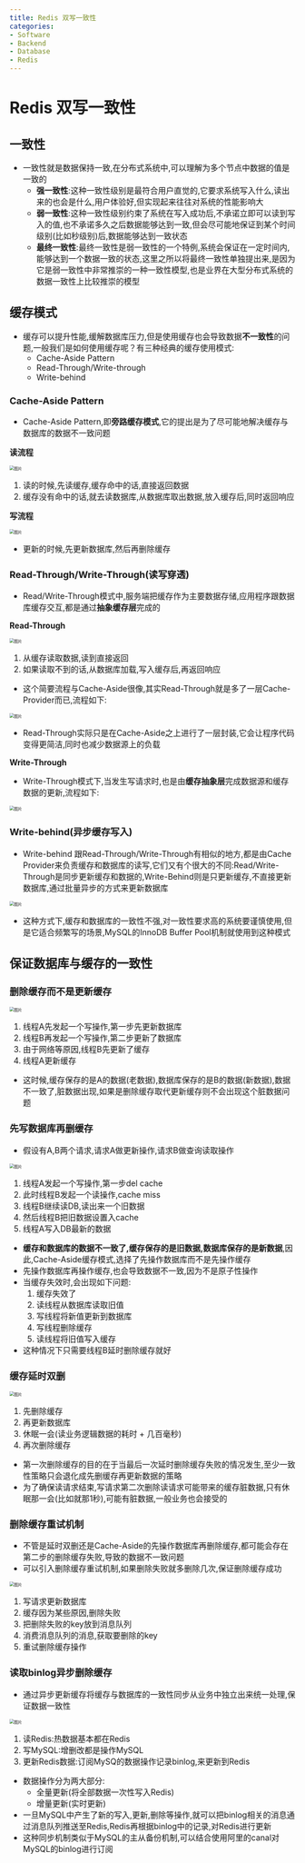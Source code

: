```yaml
---
title: Redis 双写一致性
categories:
- Software
- Backend
- Database
- Redis
---
```

# Redis 双写一致性

## 一致性

- 一致性就是数据保持一致,在分布式系统中,可以理解为多个节点中数据的值是一致的
    - **强一致性**:这种一致性级别是最符合用户直觉的,它要求系统写入什么,读出来的也会是什么,用户体验好,但实现起来往往对系统的性能影响大
    - **弱一致性**:这种一致性级别约束了系统在写入成功后,不承诺立即可以读到写入的值,也不承诺多久之后数据能够达到一致,但会尽可能地保证到某个时间级别(比如秒级别)后,数据能够达到一致状态
    - **最终一致性**:最终一致性是弱一致性的一个特例,系统会保证在一定时间内,能够达到一个数据一致的状态,这里之所以将最终一致性单独提出来,是因为它是弱一致性中非常推崇的一种一致性模型,也是业界在大型分布式系统的数据一致性上比较推崇的模型

## 缓存模式

- 缓存可以提升性能,缓解数据库压力,但是使用缓存也会导致数据**不一致性**的问题,一般我们是如何使用缓存呢？有三种经典的缓存使用模式:
    - Cache-Aside Pattern
    - Read-Through/Write-through
    - Write-behind

### Cache-Aside Pattern

- Cache-Aside Pattern,即**旁路缓存模式**,它的提出是为了尽可能地解决缓存与数据库的数据不一致问题

**读流程**

<img src="https://raw.githubusercontent.com/LuShan123888/Files/main/Pictures/20210706181004.webp" alt="图片" style="zoom:50%;" />

1. 读的时候,先读缓存,缓存命中的话,直接返回数据
2. 缓存没有命中的话,就去读数据库,从数据库取出数据,放入缓存后,同时返回响应

**写流程**

<img src="https://raw.githubusercontent.com/LuShan123888/Files/main/Pictures/20210706181020.png" alt="图片" style="zoom:50%;" />

- 更新的时候,先更新数据库,然后再删除缓存

### Read-Through/Write-Through(读写穿透)

- Read/Write-Through模式中,服务端把缓存作为主要数据存储,应用程序跟数据库缓存交互,都是通过**抽象缓存层**完成的

**Read-Through**

<img src="https://raw.githubusercontent.com/LuShan123888/Files/main/Pictures/20210706181118.png" alt="图片" style="zoom:50%;" />

1. 从缓存读取数据,读到直接返回
2. 如果读取不到的话,从数据库加载,写入缓存后,再返回响应

- 这个简要流程与Cache-Aside很像,其实Read-Through就是多了一层Cache-Provider而已,流程如下:

<img src="https://raw.githubusercontent.com/LuShan123888/Files/main/Pictures/20210706181137.png" alt="图片" style="zoom:50%;" />

- Read-Through实际只是在Cache-Aside之上进行了一层封装,它会让程序代码变得更简洁,同时也减少数据源上的负载

**Write-Through**

- Write-Through模式下,当发生写请求时,也是由**缓存抽象层**完成数据源和缓存数据的更新,流程如下:

<img src="https://raw.githubusercontent.com/LuShan123888/Files/main/Pictures/20210706181204.png" alt="图片" style="zoom:50%;" />

### Write-behind(异步缓存写入)

- Write-behind 跟Read-Through/Write-Through有相似的地方,都是由Cache Provider来负责缓存和数据库的读写,它们又有个很大的不同:Read/Write-Through是同步更新缓存和数据的,Write-Behind则是只更新缓存,不直接更新数据库,通过批量异步的方式来更新数据库

<img src="https://raw.githubusercontent.com/LuShan123888/Files/main/Pictures/20210706181147.webp" alt="图片" style="zoom:50%;" />

- 这种方式下,缓存和数据库的一致性不强,对一致性要求高的系统要谨慎使用,但是它适合频繁写的场景,MySQL的InnoDB Buffer Pool机制就使用到这种模式

## 保证数据库与缓存的一致性

### 删除缓存而不是更新缓存

<img src="https://raw.githubusercontent.com/LuShan123888/Files/main/Pictures/20210706181705.png" alt="图片" style="zoom:50%;" />

1. 线程A先发起一个写操作,第一步先更新数据库
2. 线程B再发起一个写操作,第二步更新了数据库
3. 由于网络等原因,线程B先更新了缓存
4. 线程A更新缓存

- 这时候,缓存保存的是A的数据(老数据),数据库保存的是B的数据(新数据),数据不一致了,脏数据出现,如果是删除缓存取代更新缓存则不会出现这个脏数据问题

### 先写数据库再删缓存

- 假设有A,B两个请求,请求A做更新操作,请求B做查询读取操作

<img src="https://raw.githubusercontent.com/LuShan123888/Files/main/Pictures/20210706182618.png" alt="图片" style="zoom:50%;" />

1. 线程A发起一个写操作,第一步del cache
2. 此时线程B发起一个读操作,cache miss
3. 线程B继续读DB,读出来一个旧数据
4. 然后线程B把旧数据设置入cache
5. 线程A写入DB最新的数据

- **缓存和数据库的数据不一致了,缓存保存的是旧数据,数据库保存的是新数据**,因此,Cache-Aside缓存模式,选择了先操作数据库而不是先操作缓存
- 先操作数据库再操作缓存,也会导致数据不一致,因为不是原子性操作
- 当缓存失效时,会出现如下问题:
    1. 缓存失效了
    2. 读线程从数据库读取旧值
    3. 写线程将新值更新到数据库
    4. 写线程删除缓存
    5. 读线程将旧值写入缓存
- 这种情况下只需要线程B延时删除缓存就好

### 缓存延时双删

<img src="https://raw.githubusercontent.com/LuShan123888/Files/main/Pictures/20210706183915.webp" alt="图片" style="zoom:50%;" />

1. 先删除缓存
2. 再更新数据库
3. 休眠一会(读业务逻辑数据的耗时 + 几百毫秒)
4. 再次删除缓存

- 第一次删除缓存的目的在于当最后一次延时删除缓存失败的情况发生,至少一致性策略只会退化成先删缓存再更新数据的策略
- 为了确保读请求结束,写请求第二次删除读请求可能带来的缓存脏数据,只有休眠那一会(比如就那1秒),可能有脏数据,一般业务也会接受的

### 删除缓存重试机制

- 不管是延时双删还是Cache-Aside的先操作数据库再删除缓存,都可能会存在第二步的删除缓存失败,导致的数据不一致问题
- 可以引入删除缓存重试机制,如果删除失败就多删除几次,保证删除缓存成功

<img src="https://raw.githubusercontent.com/LuShan123888/Files/main/Pictures/20210706183924.png" alt="图片" style="zoom:50%;" />

1. 写请求更新数据库
2. 缓存因为某些原因,删除失败
3. 把删除失败的key放到消息队列
4. 消费消息队列的消息,获取要删除的key
5. 重试删除缓存操作

### 读取binlog异步删除缓存

- 通过异步更新缓存将缓存与数据库的一致性同步从业务中独立出来统一处理,保证数据一致性

<img src="https://raw.githubusercontent.com/LuShan123888/Files/main/Pictures/20210706183929.png" alt="图片" style="zoom:50%;" />

1. 读Redis:热数据基本都在Redis
2. 写MySQL:增删改都是操作MySQL
3. 更新Redis数据:订阅MySQ的数据操作记录binlog,来更新到Redis

- 数据操作分为两大部分:
    - 全量更新(将全部数据一次性写入Redis)
    - 增量更新(实时更新)
- 一旦MySQL中产生了新的写入,更新,删除等操作,就可以把binlog相关的消息通过消息队列推送至Redis,Redis再根据binlog中的记录,对Redis进行更新
- 这种同步机制类似于MySQL的主从备份机制,可以结合使用阿里的canal对MySQL的binlog进行订阅

